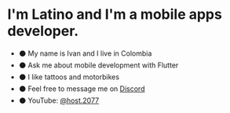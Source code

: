 # I'm Latino and I'm a mobile apps developer.

- :black_circle: My name is Ivan and I live in Colombia
- :black_circle: Ask me about mobile development with Flutter
- :black_circle: I like tattoos and motorbikes
- :black_circle: Feel free to message me on [Discord](https://discord.gg/M4wTh36A3N) 
- :black_circle: YouTube: [@host.2077](https://www.youtube.com/@host.2077)

